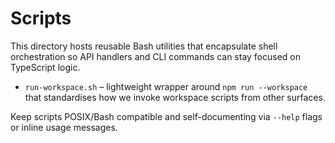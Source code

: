 # Scripts

This directory hosts reusable Bash utilities that encapsulate shell orchestration
so API handlers and CLI commands can stay focused on TypeScript logic.

- `run-workspace.sh` – lightweight wrapper around `npm run --workspace` that
  standardises how we invoke workspace scripts from other surfaces.

Keep scripts POSIX/Bash compatible and self-documenting via `--help` flags or
inline usage messages.
